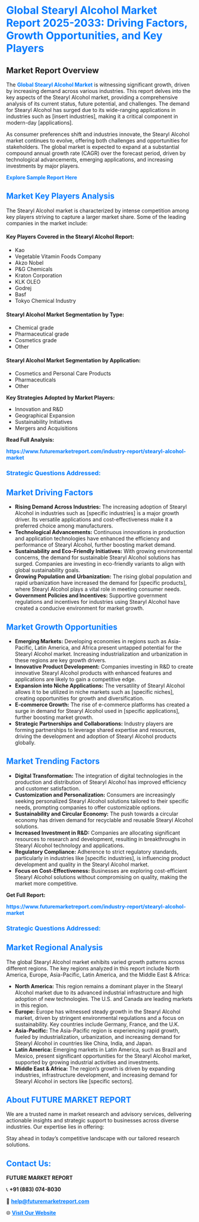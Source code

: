 <h1 style="color: #007BFF;">Global Stearyl Alcohol Market Report 2025-2033: Driving Factors, Growth Opportunities, and Key Players</h1>

<section id="overview">
<h2>Market Report Overview</h2>
<p>The <a href="https://www.futuremarketreport.com/industry-report/stearyl-alcohol-market" style="color: #007BFF; text-decoration: none;"><strong>Global Stearyl Alcohol Market</strong></a> is witnessing significant growth, driven by increasing demand across various industries. This report delves into the key aspects of the Stearyl Alcohol market, providing a comprehensive analysis of its current status, future potential, and challenges. The demand for Stearyl Alcohol has surged due to its wide-ranging applications in industries such as [insert industries], making it a critical component in modern-day [applications].</p>
<p>As consumer preferences shift and industries innovate, the Stearyl Alcohol market continues to evolve, offering both challenges and opportunities for stakeholders. The global market is expected to expand at a substantial compound annual growth rate (CAGR) over the forecast period, driven by technological advancements, emerging applications, and increasing investments by major players.</p>
</section>

<section id="overview">
<p><a href="https://www.futuremarketreport.com/request-sample/reportId=114813" style="color: #007BFF; text-decoration: none;"><strong>Explore Sample Report Here</strong></a></p>
</section>

<section id="key-players">
<h2 style="color: #007BFF;">Market Key Players Analysis</h2>
<p>The Stearyl Alcohol market is characterized by intense competition among key players striving to capture a larger market share. Some of the leading companies in the market include:</p>
<h4>Key Players Covered in the Stearyl Alcohol Report:</h4>
<ul><li>Kao</li><li>Vegetable Vitamin Foods Company</li><li>Akzo Nobel</li><li>P&amp;G Chemicals</li><li>Kraton Corporation</li><li>KLK OLEO</li><li>Godrej</li><li>Basf</li><li>Tokyo Chemical Industry</li></ul>
<h4>Stearyl Alcohol Market Segmentation by Type:</h4>
<ul><li>Chemical grade</li><li>Pharmaceutical grade</li><li>Cosmetics grade</li><li>Other</li></ul>

<h4>Stearyl Alcohol Market Segmentation by Application:</h4>
<ul><li>Cosmetics and Personal Care Products</li><li>Pharmaceuticals</li><li>Other</li></ul>
<p><strong>Key Strategies Adopted by Market Players:</strong></p>
<ul>
<li>Innovation and R&D</li>
<li>Geographical Expansion</li>
<li>Sustainability Initiatives</li>
<li>Mergers and Acquisitions</li>
</ul>
</section>

<section>
<p><strong>Read Full Analysis: </strong></p><a href="https://www.futuremarketreport.com/industry-report/stearyl-alcohol-market" style="color: #007BFF; text-decoration: none;"><strong>https://www.futuremarketreport.com/industry-report/stearyl-alcohol-market</strong></a>
<h3 style="color: #007BFF;">Strategic Questions Addressed:</h3>
</section>

<section id="driving-factors">
<h2 style="color: #007BFF;">Market Driving Factors</h2>
<ul>
<li><strong>Rising Demand Across Industries:</strong> The increasing adoption of Stearyl Alcohol in industries such as [specific industries] is a major growth driver. Its versatile applications and cost-effectiveness make it a preferred choice among manufacturers.</li>
<li><strong>Technological Advancements:</strong> Continuous innovations in production and application technologies have enhanced the efficiency and performance of Stearyl Alcohol, further boosting market demand.</li>
<li><strong>Sustainability and Eco-Friendly Initiatives:</strong> With growing environmental concerns, the demand for sustainable Stearyl Alcohol solutions has surged. Companies are investing in eco-friendly variants to align with global sustainability goals.</li>
<li><strong>Growing Population and Urbanization:</strong> The rising global population and rapid urbanization have increased the demand for [specific products], where Stearyl Alcohol plays a vital role in meeting consumer needs.</li>
<li><strong>Government Policies and Incentives:</strong> Supportive government regulations and incentives for industries using Stearyl Alcohol have created a conducive environment for market growth.</li>
</ul>
</section>

<section id="growth-opportunities">
<h2 style="color: #007BFF;">Market Growth Opportunities</h2>
<ul>
<li><strong>Emerging Markets:</strong> Developing economies in regions such as Asia-Pacific, Latin America, and Africa present untapped potential for the Stearyl Alcohol market. Increasing industrialization and urbanization in these regions are key growth drivers.</li>
<li><strong>Innovative Product Development:</strong> Companies investing in R&D to create innovative Stearyl Alcohol products with enhanced features and applications are likely to gain a competitive edge.</li>
<li><strong>Expansion into Niche Applications:</strong> The versatility of Stearyl Alcohol allows it to be utilized in niche markets such as [specific niches], creating opportunities for growth and diversification.</li>
<li><strong>E-commerce Growth:</strong> The rise of e-commerce platforms has created a surge in demand for Stearyl Alcohol used in [specific applications], further boosting market growth.</li>
<li><strong>Strategic Partnerships and Collaborations:</strong> Industry players are forming partnerships to leverage shared expertise and resources, driving the development and adoption of Stearyl Alcohol products globally.</li>
</ul>
</section>

<section id="trending-factors">
<h2 style="color: #007BFF;">Market Trending Factors</h2>
<ul>
<li><strong>Digital Transformation:</strong> The integration of digital technologies in the production and distribution of Stearyl Alcohol has improved efficiency and customer satisfaction.</li>
<li><strong>Customization and Personalization:</strong> Consumers are increasingly seeking personalized Stearyl Alcohol solutions tailored to their specific needs, prompting companies to offer customizable options.</li>
<li><strong>Sustainability and Circular Economy:</strong> The push towards a circular economy has driven demand for recyclable and reusable Stearyl Alcohol solutions.</li>
<li><strong>Increased Investment in R&D:</strong> Companies are allocating significant resources to research and development, resulting in breakthroughs in Stearyl Alcohol technology and applications.</li>
<li><strong>Regulatory Compliance:</strong> Adherence to strict regulatory standards, particularly in industries like [specific industries], is influencing product development and quality in the Stearyl Alcohol market.</li>
<li><strong>Focus on Cost-Effectiveness:</strong> Businesses are exploring cost-efficient Stearyl Alcohol solutions without compromising on quality, making the market more competitive.</li>
</ul>
</section>

<section>
<p><strong>Get Full Report: </strong></p><a href="https://www.futuremarketreport.com/industry-report/stearyl-alcohol-market" style="color: #007BFF; text-decoration: none;"><strong>https://www.futuremarketreport.com/industry-report/stearyl-alcohol-market</strong></a>
<h3 style="color: #007BFF;">Strategic Questions Addressed:</h3>
</section>


<section id="regional-analysis">
<h2 style="color: #007BFF;">Market Regional Analysis</h2>
<p>The global Stearyl Alcohol market exhibits varied growth patterns across different regions. The key regions analyzed in this report include North America, Europe, Asia-Pacific, Latin America, and the Middle East & Africa:</p>
<ul>
<li><strong>North America:</strong> This region remains a dominant player in the Stearyl Alcohol market due to its advanced industrial infrastructure and high adoption of new technologies. The U.S. and Canada are leading markets in this region.</li>
<li><strong>Europe:</strong> Europe has witnessed steady growth in the Stearyl Alcohol market, driven by stringent environmental regulations and a focus on sustainability. Key countries include Germany, France, and the U.K.</li>
<li><strong>Asia-Pacific:</strong> The Asia-Pacific region is experiencing rapid growth, fueled by industrialization, urbanization, and increasing demand for Stearyl Alcohol in countries like China, India, and Japan.</li>
<li><strong>Latin America:</strong> Emerging markets in Latin America, such as Brazil and Mexico, present significant opportunities for the Stearyl Alcohol market, supported by growing industrial activities and investments.</li>
<li><strong>Middle East & Africa:</strong> The region’s growth is driven by expanding industries, infrastructure development, and increasing demand for Stearyl Alcohol in sectors like [specific sectors].</li>
</ul>
</section>

<footer>
<h2 style="color: #007BFF;">About FUTURE MARKET REPORT</h2>
<p>We are a trusted name in market research and advisory services, delivering actionable insights and strategic support to businesses across diverse industries. Our expertise lies in offering:</p>

<p>Stay ahead in today’s competitive landscape with our tailored research solutions.</p>

<h2 style="color: #007BFF;">Contact Us:</h2>
<p><strong>FUTURE MARKET REPORT</strong></p>
<p>📞 <strong>+91 (883) 074-8030</strong></p>
<p>📧 <strong><a href="mailto:help@futuremarketreport.com" style="color: #007BFF;">help@futuremarketreport.com</a></strong></p>
<p>🌐 <strong><a href="https://www.futuremarketreport.com/" style="color: #007BFF;">Visit Our Website</a></strong></p>
</footer>